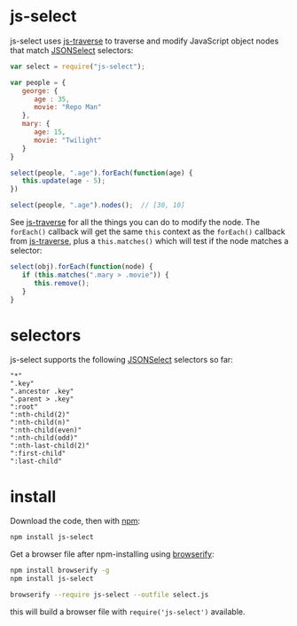 # js-select

js-select uses [js-traverse](https://github.com/substack/js-traverse) to traverse and modify JavaScript object nodes that match [JSONSelect](http://jsonselect.org/) selectors:

```javascript
var select = require("js-select");

var people = {
   george: {
      age : 35,
      movie: "Repo Man"
   },
   mary: {
      age: 15,
      movie: "Twilight"
   }
}

select(people, ".age").forEach(function(age) {
   this.update(age - 5);
})

select(people, ".age").nodes();  // [30, 10]
```

See [js-traverse](https://github.com/substack/js-traverse) for all the things you can do to modify the node. The `forEach()` callback will get the same `this` context as the `forEach()` callback from [js-traverse](https://github.com/substack/js-traverse), plus a `this.matches()` which will test if the node matches a selector:

```javascript
select(obj).forEach(function(node) {
   if (this.matches(".mary > .movie")) {
      this.remove();
   }
}
```

# selectors

js-select supports the following [JSONSelect](http://jsonselect.org/) selectors so far:

```
"*"
".key"
".ancestor .key"
".parent > .key"
":root"
":nth-child(2)"
":nth-child(n)"
":nth-child(even)"
":nth-child(odd)"
":nth-last-child(2)"
":first-child"
":last-child"
```

# install

Download the code, then with [npm](http://npmjs.org):

```bash
npm install js-select
```

Get a browser file after npm-installing using [browserify](https://github.com/substack/node-browserify):

```bash
npm install browserify -g
npm install js-select

browserify --require js-select --outfile select.js
```
this will build a browser file with `require('js-select')` available.
